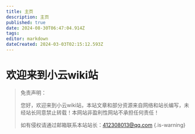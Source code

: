 ```yaml
---
title: 主页
description: 主页
published: true
date: 2024-08-30T06:47:04.914Z
tags: 
editor: markdown
dateCreated: 2024-03-03T02:15:12.593Z
---
```


# 欢迎来到小云wiki站


> 免责声明：
> 
> 您好，欢迎来到小云wiki站，本站文章和部分资源来自网络和站长编写，未经站长同意禁止转载！本网站非盈利性网站不承担任何责任！
> 
> 如有侵权请通过邮箱联系本站站长：412308013@qq.com
{.is-warning}

